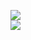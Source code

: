 [![](https://img.shields.io/badge/Made%20With-Github%20Spray-lightgrey.svg?style=for-the-badge&logo=github)](https://github.com/Annihil/github-spray#1914)  
[![](https://i.imgur.com/2DrTn0Z.gif)](https://github.com/Annihil/github-spray)